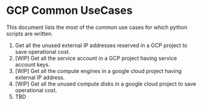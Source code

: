 # GCP Common UseCases
This document lists the most of the common use cases for which python scripts are written.
 
1. Get all the unused external IP addresses reserved in a GCP project to save operational cost.
2. [WIP] Get all the service account in a GCP project having service account keys.
3. [WIP] Get all the compute engines in a google cloud project having external IP address.
4. [WIP] Get all the unused compute disks in a google cloud project to save operational cost.
5. TBD
